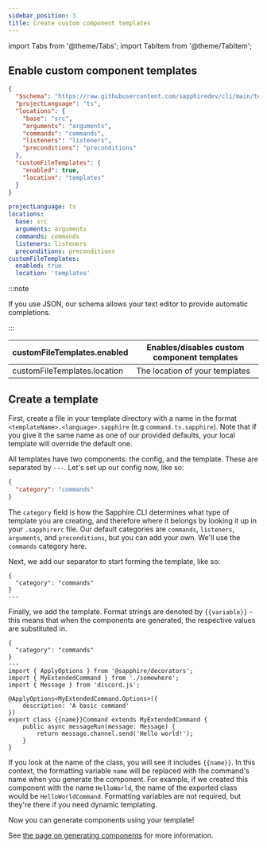 ```yaml
---
sidebar_position: 3
title: Create custom component templates
---
```


import Tabs from '@theme/Tabs'; import TabItem from '@theme/TabItem';

## Enable custom component templates

<Tabs groupId="config-language-choice">
<TabItem value="json" label="JSON" default>

```json {11-14}
{
  "$schema": "https://raw.githubusercontent.com/sapphiredev/cli/main/templates/schemas/.sapphirerc.scheme.json",
  "projectLanguage": "ts",
  "locations": {
    "base": "src",
    "arguments": "arguments",
    "commands": "commands",
    "listeners": "listeners",
    "preconditions": "preconditions"
  },
  "customFileTemplates": {
    "enabled": true,
    "location": "templates"
  }
}
```

</TabItem>

<TabItem value="yaml" label="YAML">

```yaml {8-10}
projectLanguage: ts
locations:
  base: src
  arguments: arguments
  commands: commands
  listeners: listeners
  preconditions: preconditions
customFileTemplates:
  enabled: true
  location: 'templates'
```

</TabItem>
</Tabs>

:::note

If you use JSON, our schema allows your text editor to provide automatic completions.

:::

| customFileTemplates.enabled  | Enables/disables custom component templates |
|------------------------------|---------------------------------------------|
| customFileTemplates.location | The location of your templates              |

## Create a template

First, create a file in your template directory with a name in the format `<templateName>.<language>.sapphire` (e.g
`command.ts.sapphire`). Note that if you give it the same name as one of our provided defaults, your local template will
override the default one.

All templates have two components: the config, and the template. These are separated by `---`. Let's set up our config
now, like so:

```json
{
  "category": "commands"
}
```

The `category` field is how the Sapphire CLI determines what type of template you are creating, and therefore where it
belongs by looking it up in your `.sapphirerc` file. Our default categories are `commands`, `listeners`, `arguments`,
and `preconditions`, but you can add your own. We'll use the `commands` category here.

Next, we add our separator to start forming the template, like so:

```
{
  "category": "commands"
}
---
```

Finally, we add the template. Format strings are denoted by `{{variable}}` - this means that when the components are
generated, the respective values are substituted in.

```
{
  "category": "commands"
}
---
import { ApplyOptions } from '@sapphire/decorators';
import { MyExtendedCommand } from './somewhere';
import { Message } from 'discord.js';

@ApplyOptions<MyExtendedCommand.Options>({
	description: 'A basic command'
})
export class {{name}}Command extends MyExtendedCommand {
	public async messageRun(message: Message) {
		return message.channel.send('Hello world!');
	}
}

```

If you look at the name of the class, you will see it includes `{{name}}`. In this context, the formatting variable
`name` will be replaced with the command's name when you generate the component. For example, if we created this
component with the name `HelloWorld`, the name of the exported class would be `HelloWorldCommand`. Formatting variables
are not required, but they're there if you need dynamic templating.

Now you can generate components using your template!

See [the page on generating components][generating-components] for more information.

[generating-components]: ./generating-components.md
